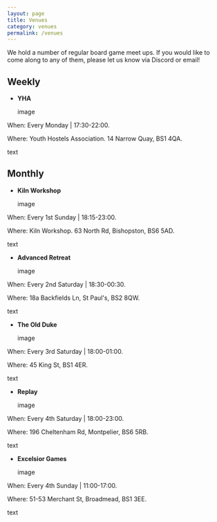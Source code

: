 ```yaml
---
layout: page
title: Venues
category: venues
permalink: /venues
---
```


We hold a number of regular board game meet ups. If you would like to come along to any of them, please let us know via Discord or email!

## __Weekly__
- **YHA**
  
  image

When: Every Monday | 17:30-22:00.

Where: Youth Hostels Association. 14 Narrow Quay, BS1 4QA.

text

## __Monthly__

- **Kiln Workshop**
  
  image

When: Every 1st Sunday | 18:15-23:00.

Where: Kiln Workshop. 63 North Rd, Bishopston, BS6 5AD.
  
  text

- **Advanced Retreat**

  image

When: Every 2nd Saturday | 18:30-00:30.

Where: 18a Backfields Ln, St Paul's, BS2 8QW.
  
  text

- **The Old Duke**

  image

When: Every 3rd Saturday | 18:00-01:00.

Where: 45 King St, BS1 4ER.
  
  text

- **Replay**

  image

When: Every 4th Saturday | 18:00-23:00.

Where: 196 Cheltenham Rd, Montpelier, BS6 5RB.
  
  text

- **Excelsior Games**

  image

When: Every 4th Sunday | 11:00-17:00.

Where: 51-53 Merchant St, Broadmead, BS1 3EE.

text
